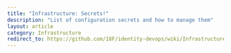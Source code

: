 ```yaml
---
title: "Infrastructure: Secrets!"
description: "List of configuration secrets and how to manage them"
layout: article
category: Infrastructure
redirect_to: https://github.com/18F/identity-devops/wiki/Infrastructure-Secrets
---
```

